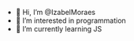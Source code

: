- 👋 Hi, I’m @IzabelMoraes
- 👀 I’m interested in programmation
- 🌱 I’m currently learning JS


<!---
IzabelMoraes/IzabelMoraes is a ✨ special ✨ repository because its `README.md` (this file) appears on your GitHub profile.
You can click the Preview link to take a look at your changes.
--->
